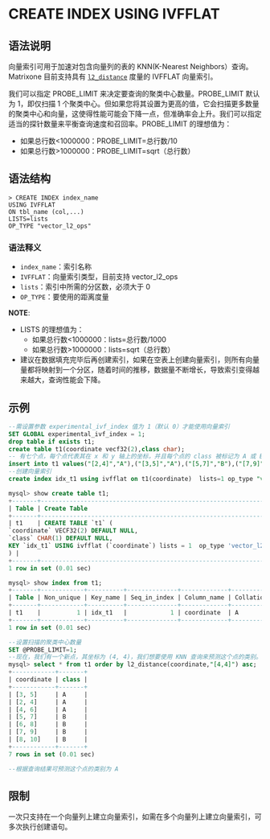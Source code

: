 # CREATE INDEX USING IVFFLAT

## 语法说明

向量索引可用于加速对包含向量列的表的 KNN(K-Nearest Neighbors）查询。Matrixone 目前支持具有 [`l2_distance`](../../Functions-and-Operators/Vector/l2_distance.md) 度量的 IVFFLAT 向量索引。

我们可以指定 PROBE_LIMIT 来决定要查询的聚类中心数量。PROBE_LIMIT 默认为 1，即仅扫描 1 个聚类中心。但如果您将其设置为更高的值，它会扫描更多数量的聚类中心和向量，这使得性能可能会下降一点，但准确率会上升。我们可以指定适当的探针数量来平衡查询速度和召回率。PROBE_LIMIT 的理想值为：

- 如果总行数<1000000：PROBE_LIMIT=总行数/10
- 如果总行数>1000000：PROBE_LIMIT=sqrt（总行数）

## 语法结构

```
> CREATE INDEX index_name
USING IVFFLAT
ON tbl_name (col,...)
LISTS=lists 
OP_TYPE "vector_l2_ops"
```

### 语法释义

- `index_name`：索引名称
- `IVFFLAT`：向量索引类型，目前支持 vector_l2_ops
- `lists`：索引中所需的分区数，必须大于 0
- `OP_TYPE`：要使用的距离度量

__NOTE__:

- LISTS 的理想值为：
    - 如果总行数<1000000：lists=总行数/1000
    - 如果总行数>1000000：lists=sqrt（总行数）
- 建议在数据填充完毕后再创建索引，如果在空表上创建向量索引，则所有向量量都将映射到一个分区，随着时间的推移，数据量不断增长，导致索引变得越来越大，查询性能会下降。

## 示例

```sql
--需设置参数 experimental_ivf_index 值为 1（默认 0）才能使用向量索引
SET GLOBAL experimental_ivf_index = 1;
drop table if exists t1;
create table t1(coordinate vecf32(2),class char);
-- 有七个点，每个点代表其在 x 和 y 轴上的坐标，并且每个点的 class 被标记为 A 或 B。
insert into t1 values("[2,4]","A"),("[3,5]","A"),("[5,7]","B"),("[7,9]","B"),("[4,6]","A"),("[6,8]","B"),("[8,10]","B");
--创建向量索引
create index idx_t1 using ivfflat on t1(coordinate)  lists=1 op_type "vector_l2_ops";

mysql> show create table t1;
+-------+------------------------------------------------------------------------------------------------------------------------------------------------------------------------+
| Table | Create Table                                                                                                                                                           |
+-------+------------------------------------------------------------------------------------------------------------------------------------------------------------------------+
| t1    | CREATE TABLE `t1` (
`coordinate` VECF32(2) DEFAULT NULL,
`class` CHAR(1) DEFAULT NULL,
KEY `idx_t1` USING ivfflat (`coordinate`) lists = 1  op_type 'vector_l2_ops' 
) |
+-------+------------------------------------------------------------------------------------------------------------------------------------------------------------------------+
1 row in set (0.01 sec)

mysql> show index from t1;
+-------+------------+----------+--------------+-------------+-----------+-------------+----------+--------+------+------------+---------+---------------+-----------------------------------------+---------+------------+
| Table | Non_unique | Key_name | Seq_in_index | Column_name | Collation | Cardinality | Sub_part | Packed | Null | Index_type | Comment | Index_comment | Index_params                            | Visible | Expression |
+-------+------------+----------+--------------+-------------+-----------+-------------+----------+--------+------+------------+---------+---------------+-----------------------------------------+---------+------------+
| t1    |          1 | idx_t1   |            1 | coordinate  | A         |           0 | NULL     | NULL   | YES  | ivfflat    |         |               | {"lists":"1","op_type":"vector_l2_ops"} | YES     | NULL       |
+-------+------------+----------+--------------+-------------+-----------+-------------+----------+--------+------+------------+---------+---------------+-----------------------------------------+---------+------------+
1 row in set (0.01 sec)

--设置扫描的聚类中心数量
SET @PROBE_LIMIT=1;
--现在，我们有一个新点，其坐标为 (4, 4)，我们想要使用 KNN 查询来预测这个点的类别。
mysql> select * from t1 order by l2_distance(coordinate,"[4,4]") asc;
+------------+-------+
| coordinate | class |
+------------+-------+
| [3, 5]     | A     |
| [2, 4]     | A     |
| [4, 6]     | A     |
| [5, 7]     | B     |
| [6, 8]     | B     |
| [7, 9]     | B     |
| [8, 10]    | B     |
+------------+-------+
7 rows in set (0.01 sec)

--根据查询结果可预测这个点的类别为 A
```

## 限制

一次只支持在一个向量列上建立向量索引，如需在多个向量列上建立向量索引，可多次执行创建语句。
